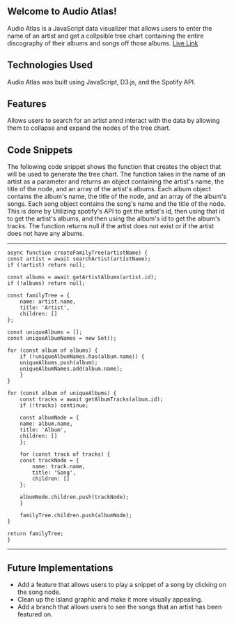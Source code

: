 
## Welcome to Audio Atlas!
Audio Atlas is a JavaScript data visualizer that allows users to enter the name of an artist and get a collpsible tree chart containing the entire discography of their albums and songs off those albums. 
[Live Link](https://mxnaqvi.github.io/audio-atlas/)

## Technologies Used
Audio Atlas was built using JavaScript, D3.js, and the Spotify API.

## Features
Allows users to search for an artist annd interact with the data by allowing them to collapse and expand the nodes of the tree chart.

## Code Snippets

The following code snippet shows the function that creates the object that will be used to generate the tree chart. The function takes in the name of an artist as a parameter and returns an object containing the artist's name, the title of the node, and an array of the artist's albums. Each album object contains the album's name, the title of the node, and an array of the album's songs. Each song object contains the song's name and the title of the node.
This is done by Utilizing spotify's API to get the artist's id, then using that id to get the artist's albums, and then using the album's id to get the album's tracks. The function returns null if the artist does not exist or if the artist does not have any albums.


---
    async function createFamilyTree(artistName) {
    const artist = await searchArtist(artistName);
    if (!artist) return null;

    const albums = await getArtistAlbums(artist.id);
    if (!albums) return null;

    const familyTree = {
        name: artist.name,
        title: 'Artist',
        children: []
    };

    const uniqueAlbums = [];
    const uniqueAlbumNames = new Set();

    for (const album of albums) {
        if (!uniqueAlbumNames.has(album.name)) {
        uniqueAlbums.push(album);
        uniqueAlbumNames.add(album.name);
        }
    }

    for (const album of uniqueAlbums) {
        const tracks = await getAlbumTracks(album.id);
        if (!tracks) continue;

        const albumNode = {
        name: album.name,
        title: 'Album',
        children: []
        };

        for (const track of tracks) {
        const trackNode = {
            name: track.name,
            title: 'Song',
            children: []
        };

        albumNode.children.push(trackNode);
        }

        familyTree.children.push(albumNode);
    }

    return familyTree;
    }
---


## Future Implementations
* Add a feature that allows users to play a snippet of a song by clicking on the song node.
* Clean up the island graphic and make it more visually appealing.
* Add a branch that allows users to see the songs that an artist has been featured on.
